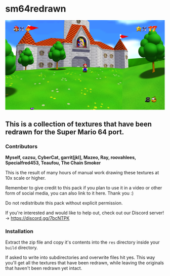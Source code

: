 # sm64redrawn

![Screenshot](screenshot.png)



## This is a collection of textures that have been redrawn for the Super Mario 64 port.



### Contributors

**Myself, cazsu, CyberCat, garrit[jkl], Mazeo, Ray, roovahlees, Specialfred453, Teaufou, The Chain Smoker**

This is the result of many hours of manual work drawing these textures at 10x scale or higher.

Remember to give credit to this pack if you plan to use it in a video or other form of social media, you can also link to it here. Thank you :)

Do not redistribute this pack without explicit permission.

If you're interested and would like to help out, check out our Discord server! -> https://discord.gg/7bcNTPK



### Installation

Extract the zip file and copy it's contents into the `res` directory inside your `build` directory.

If asked to write into subdirectories and overwrite files hit yes. This way you'll get all the textures that have been redrawn, while leaving the originals that haven't been redrawn yet intact.

